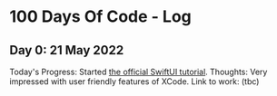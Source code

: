 # 100 Days Of Code - Log

## Day 0: 21 May 2022
Today's Progress: Started [the official SwiftUI tutorial](https://developer.apple.com/tutorials/swiftui).
Thoughts: Very impressed with user friendly features of XCode.
Link to work: (tbc)
